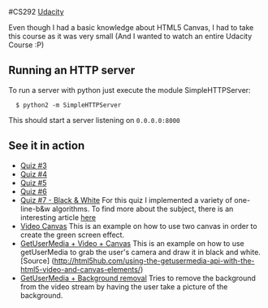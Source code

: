 #CS292 [Udacity](https://www.udacity.com/course/viewer#!/c-ud292)

Even though I had a basic knowledge about HTML5 Canvas, I had to take this
course as it was very small (And I wanted to watch an entire Udacity Course :P)

## Running an HTTP server

To run a server with python just execute the module SimpleHTTPServer:

```
  $ python2 -m SimpleHTTPServer
```

This should start a server listening on `0.0.0.0:8000`

## See it in action

 * [Quiz #3](http://danilogr.github.io/universe/canvas/shape_quiz3.html)
 * [Quiz #4](http://danilogr.github.io/universe/canvas/quiz4.html)
 * [Quiz #5](http://danilogr.github.io/universe/canvas/quiz5.html)
 * [Quiz #6](http://danilogr.github.io/universe/canvas/quiz6.html)
 * [Quiz #7 - Black & White](http://danilogr.github.io/universe/canvas/quiz7.html)
   For this quiz I implemented a variety of one-line-b&w algorithms. To find more
   about the subject, there is an interesting article [here](http://www.tannerhelland.com/3643/grayscale-image-algorithm-vb6/)
 * [Video Canvas](http://danilogr.github.io/universe/canvas/video1.html)
   This is an example on how to use two canvas in order to create 
   the green screen effect.
 * [GetUserMedia + Video + Canvas](https://danilogr.github.io/universe/canvas/video2.html)
   This is an example on how to use getUserMedia to grab the user's camera
   and draw it in black and white.
   [Source] (http://html5hub.com/using-the-getusermedia-api-with-the-html5-video-and-canvas-elements/)
 * [GetUserMedia + Background removal](https://danilogr.github.io/universe/canvas/video3.html)
   Tries to remove the background from the video stream by having the user take a picture of the background.
